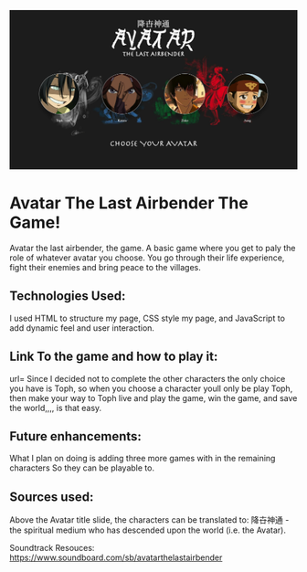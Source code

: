 ![](/img/screenShot.png)
# Avatar The Last Airbender The Game!
Avatar the last airbender, the game. A basic game where you get to paly the role of whatever avatar you choose. You go through their life experience, fight their enemies and bring peace to the villages.

## Technologies Used:
I used HTML to structure my page, CSS style my page, and JavaScript to add dynamic feel and user interaction.

## Link To the game and how to play it:
url=
Since I decided not to complete the other characters the only choice you have is Toph, so when you choose a character youll only be play Toph, then make your way to Toph live and play the game, win the game, and save the world,,,, is that easy.

## Future enhancements:
What I plan on doing is adding three more games with in the remaining characters So they can be playable to.

## Sources used:
Above the Avatar title slide, the characters can be translated to:
降卋神通 - the spiritual medium who has descended upon the world (i.e. the Avatar).

Soundtrack Resouces:
https://www.soundboard.com/sb/avatarthelastairbender
